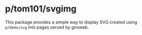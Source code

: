 # p/tom101/svgimg

This package provides a simple way to display SVG created using `p/demo/svg`
into pages served by gnoweb.
